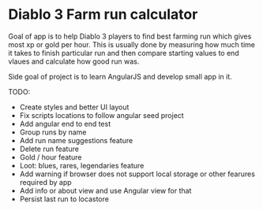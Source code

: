 Diablo 3 Farm run calculator
============================

Goal of app is to help Diablo 3 players to find best farming run which gives most xp or gold per hour.
This is usually done by measuring how much time it takes to finish particular run and then compare starting values to end vlaues
and calculate how good run was.

Side goal of project is to learn AngularJS and develop small app in it.

TODO:
 * Create styles and better UI layout
 * Fix scripts locations to follow angular seed project
 * Add angular end to end test
 * Group runs by name
 * Add run name suggestions feature
 * Delete run feature
 * Gold / hour feature
 * Loot: blues, rares, legendaries feature
 * Add warning if browser does not support local storage or other fearures required by app
 * Add info or about view and use Angular view for that
 * Persist last run to locastore
